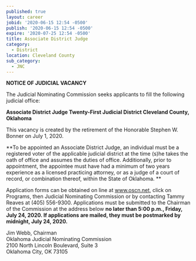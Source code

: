 ```yaml
---
published: true
layout: career
jobid: '2020-06-15 12:54 -0500'
publish: '2020-06-15 12:54 -0500'
expire: '2020-07-25 12:54 -0500'
title: Associate District Judge
category:
  - District
location: Cleveland County
sub_category:
  - JNC
---
```

**NOTICE OF JUDICIAL VACANCY**

The Judicial Nominating Commission seeks applicants to fill the following judicial office:  

**Associate District Judge
Twenty-First Judicial District
Cleveland County, Oklahoma**  

This vacancy is created by the retirement of the Honorable Stephen W. Bonner on July 1, 2020.  

**To be appointed an Associate District Judge, an individual must be a registered voter of the applicable judicial district at the time (s)he takes the oath of office and assumes the duties of office.  Additionally, prior to appointment, the appointee must have had a minimum of two years experience as a licensed practicing attorney, or as a judge of a court of record, or combination thereof, within the State of Oklahoma.
**  

Application forms can be obtained on line at www.oscn.net, click on Programs, then Judicial Nominating Commission or by contacting Tammy Reaves at (405) 556-9300.   Applications must be submitted to the Chairman of the Commission at the address below **no later than 5:00 p.m., Friday, July 24, 2020.  If applications are mailed, they must be postmarked by midnight, July 24, 2020.**  
  
  
Jim Webb, Chairman  
Oklahoma Judicial Nominating Commission  
2100 North Lincoln Boulevard, Suite 3  
Oklahoma City, OK  73105
